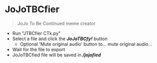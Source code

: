 # JoJoTBCfier
> JoJo To Be Continued meme creator

* Run "JTBCfier CTk.py"
* Select a file and click the _**JoJoTBCfy!**_ button
  * Optional 'Mute original audio' button to... mute original audio...
* Wait for the file to export
* JoJoTBCfied file will be saved in _**/jojofied**_

